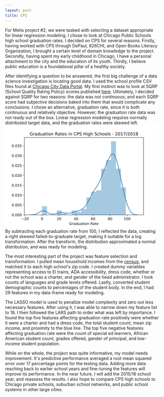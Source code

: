 ```yaml
---
layout: post
title: CPS
---
```


For Metis project #2, we were tasked with selecting a dataset appropriate for linear regression modeling.  I chose to look at Chicago Public Schools high school graduation rates.  I decided on CPS for several reasons. Firstly, having worked with CPS through DePaul, 826CHI, and Open Books Literacy Organization, I brought a certain level of domain knowledge to the project. Secondly, having spent my early childhood in Chicago, I have a personal attachment to the city and the education of its youth. Thirdly, I believe public education is a foundational pillar of a healthy society. 

After identifying a question to be answered, the first big challenge of a data science investigation is locating good data.  I used the school profile CSV files found at [Chicago City Data Portal](https://data.cityofchicago.org/). My first instinct was to look at SQRP (School Quality Rating Policy) scores published [here](https://cps.edu/SchoolData/Pages/SchoolData.aspx). Ultimately, I decided against SQRP for two reasons: the data was not continuous; and each SQRP score had subjective decisions baked into them that would complicate any conclusions.  I chose an alternative, graduation rate, since it is both continuous and relatively objective. However, the graduation rate data was not ready out of the box.  Linear regression modeling requires normally distributed target data, and the graduation rates were skewed left. ![CPS Graduation Rates](images/1-27-19/skewed_grad_rates.svg) By subtracting each graduation rate from 100, I reflected the data, creating a right skewed failed-to-graduate target, making it suitable for a log transformation. After the transform, the distribution approximated a normal distribution, and was ready for modeling.

The most interesting part of the project was feature selection and transformation.  I pulled mean household incomes from the [census](https://factfinder.census.gov), and matched it to each high school's zip code.  I created dummy variables representing access to El trains, ADA accessibility, dress code, whether or not the school was a charter, and gender of the head administrator.  I took counts of languages and grade levels offered.  Lastly, converted student demographic counts to percentages of the student body.  In the end, I had 29 features in my data-frame ready for modeling.

The LASSO model is used to penalize model complexity and zero out less necessary features.  After using it, I was able to narrow down my feature list to 18.  I then followed the LARS path to order what was left by importance.  I found the top five features affecting  graduation rate positively were whether it were a charter and had a dress code, the total student count, mean zip income, and proximity to the blue line.  The top five negative features affecting graduation rate were the count of special ed learners, African American student count, grades offered, gender of principal, and low-income student population.

While on the whole, the project was quite informative, my model needs improvement. It's predictive performance averaged a root mean squared error over 17 percentage points for the testing data.  Adding more data reaching back to earlier school years and fine-tuning the features will improve its performance. In the near future, I will add the 2015/16 school year, and reassess the results.  I also hope to compare CPS high schools to Chicago private schools, suburban school networks, and public school systems in other large cities. 





